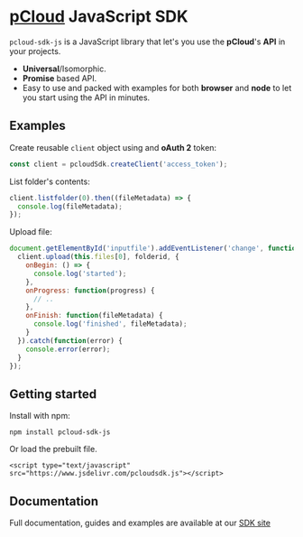 # [pCloud](https://www.pcloud.com/) JavaScript SDK

`pcloud-sdk-js` is a JavaScript library that let's you use the **pCloud**'s **API** in your projects.

*   **Universal**/Isomorphic.
*   **Promise** based API.
*   Easy to use and packed with examples for both **browser** and **node** to let you start using the API in minutes.

## Examples

Create reusable `client` object using and **oAuth 2** token:
```js
const client = pcloudSdk.createClient('access_token');
```

List folder's contents:
```js
client.listfolder(0).then((fileMetadata) => {
  console.log(fileMetadata);
});
```

Upload file:
```js
document.getElementById('inputfile').addEventListener('change', function() {
  client.upload(this.files[0], folderid, {
    onBegin: () => {
      console.log('started');
    },
    onProgress: function(progress) {
      // ..
    },
    onFinish: function(fileMetadata) {
      console.log('finished', fileMetadata);
    }
  }).catch(function(error) {
    console.error(error);
  }
});
```

## Getting started
Install with npm:
```
npm install pcloud-sdk-js
```
Or load the prebuilt file.
```
<script type="text/javascript" src="https://www.jsdelivr.com/pcloudsdk.js"></script>
```

## Documentation
Full documentation, guides and examples are available at our [SDK site](https://www.pcloud.com)
